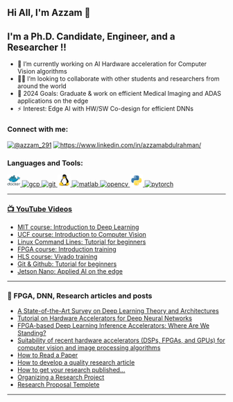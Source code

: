## Hi All, I'm Azzam 👋

## I'm a Ph.D. Candidate, Engineer, and a Researcher !!

- 🔭 I’m currently working on AI Hardware acceleration for Computer Vision algorithms 
- 👨‍💻 I’m looking to collaborate with other students and researchers from around the world
- 🥅 2024 Goals: Graduate & work on efficient Medical Imaging and ADAS applications on the edge
- ⚡ Interest: Edge AI with HW/SW Co-design for efficient DNNs


### Connect with me:

<p align="left">
<a href="https://twitter.com/@azzam_291" target="blank"><img align="center" src="https://raw.githubusercontent.com/rahuldkjain/github-profile-readme-generator/master/src/images/icons/Social/twitter.svg" alt="@azzam_291" height="20" width="28" /></a>
<a href="https://www.linkedin.com/in/azzamabdulrahman/" target="blank"><img align="center" src="https://raw.githubusercontent.com/rahuldkjain/github-profile-readme-generator/master/src/images/icons/Social/linked-in-alt.svg" alt="https://www.linkedin.com/in/azzamabdulrahman/" height="20" width="28" /></a>
</p>

### Languages and Tools:

<p align="left">
<a href="https://www.docker.com/" target="_blank" rel="noreferrer"> <img src="https://raw.githubusercontent.com/devicons/devicon/master/icons/docker/docker-original-wordmark.svg" alt="docker" width="30" height="28" /> </a> 
<a href="https://cloud.google.com" target="_blank" rel="noreferrer"> <img src="https://www.vectorlogo.zone/logos/google_cloud/google_cloud-icon.svg" alt="gcp" width="30" height="28" /> </a> 
<a href="https://git-scm.com/" target="_blank" rel="noreferrer"> <img src="https://www.vectorlogo.zone/logos/git-scm/git-scm-icon.svg" alt="git" width="30" height="28" /> </a>
<a href="https://www.linux.org/" target="_blank" rel="noreferrer"> <img src="https://raw.githubusercontent.com/devicons/devicon/master/icons/linux/linux-original.svg" alt="linux" width="30" height="28" /> </a> 
<a href="https://www.mathworks.com/" target="_blank" rel="noreferrer"> <img src="https://upload.wikimedia.org/wikipedia/commons/2/21/Matlab_Logo.png" alt="matlab" width="30" height="28" /> </a> 
<a href="https://opencv.org/" target="_blank" rel="noreferrer"> <img src="https://www.vectorlogo.zone/logos/opencv/opencv-icon.svg" alt="opencv" width="30" height="28" /> </a>
<a href="https://www.python.org" target="_blank" rel="noreferrer"> <img src="https://raw.githubusercontent.com/devicons/devicon/master/icons/python/python-original.svg" alt="python" width="30" height="28" /> </a> 
<a href="https://pytorch.org/" target="_blank" rel="noreferrer"> <img src="https://www.vectorlogo.zone/logos/pytorch/pytorch-icon.svg" alt="pytorch" width="30" height="28" / </a> 
</p>

---

### 📺 YouTube Videos 

<!-- YOUTUBE:START -->
- [MIT course: Introduction to Deep Learning](https://www.youtube.com/playlist?list=PLtBw6njQRU-rwp5__7C0oIVt26ZgjG9NI)
- [UCF course: Introduction to Computer Vision](https://www.youtube.com/playlist?list=PLd3hlSJsX_Ikm5il1HgmDB_z62BeoikFX)
- [Linux Command Lines: Tutorial for beginners](https://www.youtube.com/playlist?list=PLS1QulWo1RIb9WVQGJ_vh-RQusbZgO_As)
- [FPGA course: Introduction training](https://www.youtube.com/playlist?list=PLo7bVbJhQ6qxesicBHQwSl4nYOMJO2CHw)
- [HLS course: Vivado training](https://www.youtube.com/playlist?list=PLo7bVbJhQ6qzK6ELKCm8H_WEzzcr5YXHC)
- [Git & Github: Tutorial for beginners](https://www.youtube.com/playlist?list=PLeo1K3hjS3usJuxZZUBdjAcilgfQHkRzW)
- [Jetson Nano: Applied AI on the edge](https://www.youtube.com/playlist?list=PLGs0VKk2DiYxP-ElZ7-QXIERFFPkOuP4_)
<!-- YOUTUBE:END -->

---

### 📕 FPGA, DNN, Research articles and posts

<!-- BLOG-POST-LIST:START -->
- [A State-of-the-Art Survey on Deep Learning Theory and Architectures](https://www.mdpi.com/2079-9292/8/3/292?ref=https://githubhelp.com)
- [Tutorial on Hardware Accelerators for Deep Neural Networks](https://eyeriss.mit.edu/tutorial.html?source=post_page---------------------------)
- [FPGA-based Deep Learning Inference Accelerators: Where Are We Standing?](https://dl.acm.org/doi/10.1145/3613963)
- [Suitability of recent hardware accelerators (DSPs, FPGAs, and GPUs) for computer vision and image processing algorithms](https://www.sciencedirect.com/science/article/pii/S0923596518303606)
- [How to Read a Paper](https://web.stanford.edu/class/cs245/readings/how-to-read-a-paper.pdf)
- [How to develop a quality research article](https://reader.elsevier.com/reader/sd/pii/S0268401221001195?token=8422AA019005983F04BC92B9D67AD7EBC05A95F2C78F367A9F1FC429B7EF03681FBA16596AECA0D1B3089EA741A946AA&originRegion=us-east-1&originCreation=20220112082659)
- [How to get your research published…](https://www.elsevier.com/?a=91173)
- [Organizing a Research Project](https://twp.duke.edu/sites/twp.duke.edu/files/file-attachments/research_project.pdf)
- [Research Proposal Templete](https://faculty.ksu.edu.sa/sites/default/files/ccis_rp_template_dec2017.pdf)
<!-- BLOG-POST-LIST:END -->

---

</details>

[website]: https://azzam.page
[linkedin]: https://www.linkedin.com/in/azzamabdulrahman/
